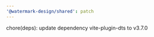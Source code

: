 ```yaml
---
'@watermark-design/shared': patch
---
```


chore(deps): update dependency vite-plugin-dts to v3.7.0

